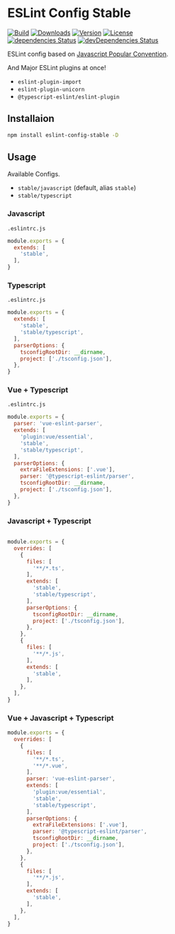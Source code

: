 # ESLint Config Stable

<p>
  <a href="https://github.com/wan2land/eslint-config-stable/actions?query=workflow%3A%22Node.js+CI%22"><img alt="Build" src="https://img.shields.io/github/workflow/status/wan2land/eslint-config-stable/Node.js%20CI?logo=github&style=flat-square" /></a>
  <a href="https://npmcharts.com/compare/eslint-config-stable?minimal=true"><img alt="Downloads" src="https://img.shields.io/npm/dt/eslint-config-stable.svg?style=flat-square" /></a>
  <a href="https://www.npmjs.com/package/eslint-config-stable"><img alt="Version" src="https://img.shields.io/npm/v/eslint-config-stable.svg?style=flat-square" /></a>
  <a href="https://www.npmjs.com/package/eslint-config-stable"><img alt="License" src="https://img.shields.io/npm/l/eslint-config-stable.svg?style=flat-square" /></a>
  <br />
  <a href="https://david-dm.org/wan2land/eslint-config-stable"><img alt="dependencies Status" src="https://img.shields.io/david/wan2land/eslint-config-stable.svg?style=flat-square" /></a>
  <a href="https://david-dm.org/wan2land/eslint-config-stable?type=dev"><img alt="devDependencies Status" src="https://img.shields.io/david/dev/wan2land/eslint-config-stable.svg?style=flat-square" /></a>
</p>

ESLint config based on [Javascript Popular Convention](http://sideeffect.kr/popularconvention#javascript).

And Major ESLint plugins at once!

- `eslint-plugin-import`
- `eslint-plugin-unicorn`
- `@typescript-eslint/eslint-plugin`

## Installaion

```bash
npm install eslint-config-stable -D
```

## Usage

Available Configs.

- `stable/javascript` (default, alias `stable`)
- `stable/typescript`

### Javascript

`.eslintrc.js`

```js
module.exports = {
  extends: [
    'stable',
  ],
}
```

### Typescript

`.eslintrc.js`

```js
module.exports = {
  extends: [
    'stable',
    'stable/typescript',
  ],
  parserOptions: {
    tsconfigRootDir: __dirname,
    project: ['./tsconfig.json'],
  },
}
```

### Vue + Typescript

`.eslintrc.js`

```js
module.exports = {
  parser: 'vue-eslint-parser',
  extends: [
    'plugin:vue/essential',
    'stable',
    'stable/typescript',
  ],
  parserOptions: {
    extraFileExtensions: ['.vue'],
    parser: '@typescript-eslint/parser',
    tsconfigRootDir: __dirname,
    project: ['./tsconfig.json'],
  },
}
```

### Javascript + Typescript

```js

module.exports = {
  overrides: [
    {
      files: [
        '**/*.ts',
      ],
      extends: [
        'stable',
        'stable/typescript',
      ],
      parserOptions: {
        tsconfigRootDir: __dirname,
        project: ['./tsconfig.json'],
      },
    },
    {
      files: [
        '**/*.js',
      ],
      extends: [
        'stable',
      ],
    },
  ],
}
```

### Vue + Javascript + Typescript

```js
module.exports = {
  overrides: [
    {
      files: [
        '**/*.ts',
        '**/*.vue',
      ],
      parser: 'vue-eslint-parser',
      extends: [
        'plugin:vue/essential',
        'stable',
        'stable/typescript',
      ],
      parserOptions: {
        extraFileExtensions: ['.vue'],
        parser: '@typescript-eslint/parser',
        tsconfigRootDir: __dirname,
        project: ['./tsconfig.json'],
      },
    },
    {
      files: [
        '**/*.js',
      ],
      extends: [
        'stable',
      ],
    },
  ],
}
```
